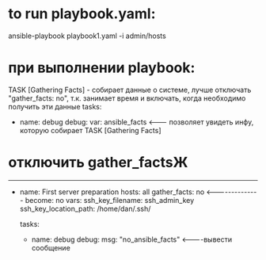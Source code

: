 # to run playbook.yaml:
ansible-playbook playbook1.yaml -i admin/hosts

# при выполнении playbook:
TASK [Gathering Facts] - собирает данные о системе, лучше отключать "gather_facts: no", т.к. занимает время и 
                         включать, когда необходимо получить эти данные
  tasks:
  - name: debug
    debug:
      var: ansible_facts  <--- позволяет увидеть инфу, которую собирает TASK [Gathering Facts]

# отключить gather_factsЖ
---
- name: First server preparation
  hosts: all
  gather_facts: no          <--------------
  become: no
  vars:
    ssh_key_filename: ssh_admin_key
    ssh_key_location_path: /home/dan/.ssh/

  tasks:
  - name: debug
    debug:
      msg: "no_ansible_facts"     <----вывести сообщение 


